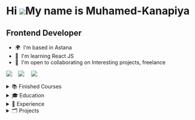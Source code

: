 <!--
### Hi there 👋
- 🌱 I’m currently learning in Able (Data Science) #TechOrda
- ⚡ Previously in FreeCodeCamp | Alem School | Qwant | Able Academy



![GitHub Views](https://komarev.com/ghpvc/?username=muhamed-kanapiya&color=FAC151)
![typescript](https://img.shields.io/badge/TypeScript-Fan-FAC151.svg?logo=typescript&logoWidth=20)
![blogger](https://img.shields.io/badge/Blogger-Follow%20Me-FAC151.svg?logo=hashnode&logoWidth=20)
![newsletter](https://img.shields.io/badge/Newsletter-subscribe-%23FAC151.svg?logo=gmail&logoWidth=20)
![youtuber](https://img.shields.io/badge/YouTuber-Follow%20Me-FAC151.svg?logo=youtube&logoWidth=20)


**muhamed-kanapiya/muhamed-kanapiya** is a ✨ _special_ ✨ repository because its `README.md` (this file) appears on your GitHub profile.

Here are some ideas to get you started:

- 🔭 I’m currently working on ...
- 🌱 I’m currently learning ...
- 👯 I’m looking to collaborate on ...
- 🤔 I’m looking for help with ...
- 💬 Ask me about ...
- 📫 How to reach me: ...
- 😄 Pronouns: ...
- ⚡ Fun fact: ...


<details>
  <summary>:zap: There will be some additional information</summary>
</details>
-->

Hi ![](https://user-images.githubusercontent.com/18350557/176309783-0785949b-9127-417c-8b55-ab5a4333674e.gif)My name is Muhamed-Kanapiya
========================================================================================================================================

Frontend Developer
------------------

*   🌍  I'm based in Astana
*   🧠  I'm learning React JS
*   🤝  I'm open to collaborating on Interesting projects, freelance

![](https://img.shields.io/github/stars/muhamed-kanapiya?affiliations=OWNER%2CCOLLABORATOR%2CORGANIZATION_MEMBER&style=social)&nbsp;&nbsp;&nbsp;&nbsp;![](https://img.shields.io/github/followers/muhamed-kanapiya?style=social)&nbsp;&nbsp;&nbsp;&nbsp;
![](https://komarev.com/ghpvc/?username=muhamed-kanapiya&style=flat-square)
<details>
  <summary>📚 Finished Courses</summary>
  
<b>Frontend Development</b>
1. 👓 <a href="https://scrimba.com/learn/design">Learn UI Design Fundamentals</a>
2. 🖥️ <a href="https://hyperskill.org/tracks/65">Javascript Core</a>
3. ⚡ <a href="https://scrimba.com/learn/learnjavascript">Learn Javascript</a>

<b>Crypto, Web 3</b>
1. ⛓️ <a href="https://metaschool.so/courses/create-gamer-dao-solidity-q-blockchain">Build a Gamer DAO on the Q Blockchain</a>
2. ⛓️ <a href="https://metaschool.so/courses/writing-your-first-hello-world-contract-in-solidity">Write Your First Solidity Smart Contract on Ethereum</a>
</details>

<details>
<summary>🎓 Education</summary>  
</details>

<details>
<summary>💼 Experience</summary>  
</details>

<details>
<summary>🗂️ Projects</summary>  
</details>

